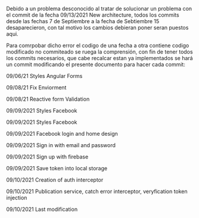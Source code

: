 Debido a un problema desconocido al tratar de solucionar un problema con el commit de la fecha 09/13/2021 New architecture, todos los commits desde las fechas 7 de Septiembre a la fecha de Sebtiembre 15 desaparecieron, con tal motivo los cambios debieran poner seran puestos aqui.

Para comrpobar dicho error el codigo de una fecha a otra contiene codigo modificado no commiteado se ruega la comprensión, con fin de tener todos los commits necesarios, que cabe recalcar estan ya implementados se hará un commit modificando el presente documento para hacer cada commit:

09/06/21 Styles Angular Forms

09/08/21 Fix Enviorment

09/08/21 Reactive form Validation

09/09/2021 Styles Facebook

09/09/2021 Styles Facebook

09/09/2021 Facebook login and home design

09/09/2021 Sign in with email and password

09/09/2021 Sign up with firebase

09/09/2021 Save token into local storage

09/10/2021 Creation of auth interceptor

09/10/2021 Publication service, catch error interceptor, veryfication token injection

09/10/2021 Last modification
